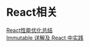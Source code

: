 # React相关 
[React性能优化总结 ](https://github.com/Pines-Cheng/blog/issues/3)  
[Immutable 详解及 React 中实践](https://github.com/camsong/blog)



